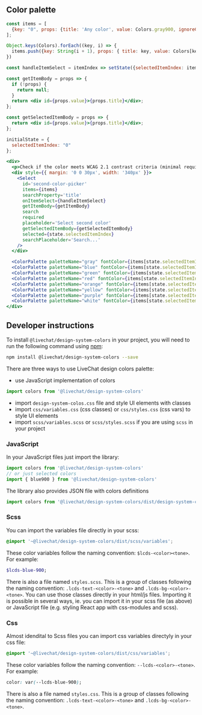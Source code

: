 ## Color palette

```jsx noeditor
const items = [
  {key: "0", props: {title: 'Any color', value: Colors.gray900, ignoreContrast: true}}
];

Object.keys(Colors).forEach((key, i) => {
  items.push({key: String(i + 1), props: { title: key, value: Colors[key] }})
})

const handleItemSelect = itemIndex => setState({selectedItemIndex: itemIndex});

const getItemBody = props => {
  if (!props) {
    return null;
  }
  return <div id={props.value}>{props.title}</div>;
};

const getSelectedItemBody = props => {
  return <div id={props.value}>{props.title}</div>;
};

initialState = {
  selectedItemIndex: "0"
};

<div>
  <p>Check if the color meets WCAG 2.1 contrast criteria (minimal required is 4.5). Select second color (ie. font color):</p>
  <div style={{ margin: '0 0 30px', width: '340px' }}>
    <Select
      id='second-color-picker'
      items={items}
      searchProperty='title'
      onItemSelect={handleItemSelect}
      getItemBody={getItemBody}
      search
      required
      placeholder='Select second color'
      getSelectedItemBody={getSelectedItemBody}
      selected={state.selectedItemIndex}
      searchPlaceholder='Search...'
    />
  </div>

  <ColorPalette paletteName="gray" fontColor={items[state.selectedItemIndex].props.value} ignoreContrast={items[state.selectedItemIndex].props.ignoreContrast} />
  <ColorPalette paletteName="blue" fontColor={items[state.selectedItemIndex].props.value} ignoreContrast={items[state.selectedItemIndex].props.ignoreContrast} />
  <ColorPalette paletteName="green" fontColor={items[state.selectedItemIndex].props.value} ignoreContrast={items[state.selectedItemIndex].props.ignoreContrast} />
  <ColorPalette paletteName="red" fontColor={items[state.selectedItemIndex].props.value} ignoreContrast={items[state.selectedItemIndex].props.ignoreContrast} />
  <ColorPalette paletteName="orange" fontColor={items[state.selectedItemIndex].props.value} ignoreContrast={items[state.selectedItemIndex].props.ignoreContrast} />
  <ColorPalette paletteName="yellow" fontColor={items[state.selectedItemIndex].props.value} ignoreContrast={items[state.selectedItemIndex].props.ignoreContrast} />
  <ColorPalette paletteName="purple" fontColor={items[state.selectedItemIndex].props.value} ignoreContrast={items[state.selectedItemIndex].props.ignoreContrast} />
  <ColorPalette paletteName="white" fontColor={items[state.selectedItemIndex].props.value} ignoreContrast={items[state.selectedItemIndex].props.ignoreContrast} />
</div>
```

## Developer instructions

To install `@livechat/design-system-colors` in your project, you will need to run the following
command using [npm](https://www.npmjs.com/):

```bash
npm install @livechat/design-system-colors --save
```


There are three ways to use LiveChat design colors palette:
- use JavaScript implementation of colors
```js static
import colors from '@livechat/design-system-colors'
```
- import `design-system-colos.css` file and style UI elements with classes
- import `css/variables.css` (css classes) or `css/styles.css` (css vars) to style UI elements
- import `scss/variables.scss` or `scss/styles.scss` if you are using `scss` in your project

### JavaScript

In your JavaScript files just import the library:

```js static
import colors from '@livechat/design-system-colors'
// or just selected colors
import { blue900 } from '@livechat/design-system-colors'
```

The library also provides JSON file with colors definitions
```js static
import colors from '@livechat/design-system-colors/dist/design-system-colors.json'
```

### Scss

You can import the variables file directly in your scss:

```scss
@import '~@livechat/design-system-colors/dist/scss/variables';
```

These color variables follow the naming convention: `$lcds-<color><tone>`.
For example:

```scss
$lcds-blue-900;
```

There is also a file named `styles.scss`. This is a group of classes following the naming convention: `.lcds-text-<color>-<tone>` and `.lcds-bg-<color>-<tone>`. You can use those classes directly in your html/js files. Importing it is possible in several ways, ie. you can import it in your scss file (as above) or JavaScript file (e.g. styling React app with css-modules and scss).

### Css

Almost idendital to Scss files you can import css variables directyly in your css file:

```scss
@import '~@livechat/design-system-colors/dist/css/variables';
```

These color variables follow the naming convention: `--lcds-<color>-<tone>`.
For example:

```css
color: var(--lcds-blue-900);
```

There is also a file named `styles.css`. This is a group of classes following the naming convention: `.lcds-text-<color>-<tone>` and `.lcds-bg-<color>-<tone>`.
